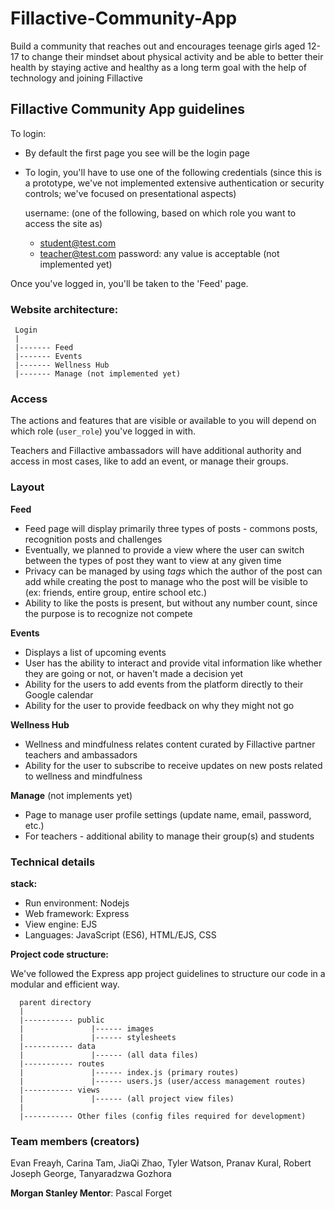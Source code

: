 # Fillactive-Community-App
Build a community that reaches out and encourages teenage girls aged 12-17 to change their mindset about physical activity and be able to better their health by staying active and healthy as a long term goal with the help of technology and joining Fillactive

## Fillactive Community App guidelines

To login:
  - By default the first page you see will be the login page
  - To login, you'll have to use one of the following credentials
    (since this is a prototype, we've not implemented extensive authentication or security controls; we've focused on presentational aspects)
    
    username: (one of the following, based on which role you want to access the site as)
      - student@test.com
      - teacher@test.com
    password: any value is acceptable (not implemented yet)
 
 Once you've logged in, you'll be taken to the 'Feed' page.
 
 ### Website architecture:
 
     Login
     |
     |------- Feed
     |------- Events
     |------- Wellness Hub
     |------- Manage (not implemented yet)

### Access

The actions and features that are visible or available to you will depend on which role (`user_role`) you've logged in with.

Teachers and Fillactive ambassadors will have additional authority and access in most cases, like to add an event, or manage their groups.

### Layout

**Feed**
- Feed page will display primarily three types of posts - commons posts, recognition posts and challenges
- Eventually, we planned to provide a view where the user can switch between the types of post they want to view at any given time
- Privacy can be managed by using *tags* which the author of the post can add while creating the post to manage who the post will be visible to (ex: friends, entire group, entire school etc.)
- Ability to like the posts is present, but without any number count, since the purpose is to recognize not compete

**Events**
- Displays a list of upcoming events
- User has the ability to interact and provide vital information like whether they are going or not, or haven't made a decision yet
- Ability for the users to add events from the platform directly to their Google calendar
- Ability for the user to provide feedback on why they might not go

**Wellness Hub**
- Wellness and mindfulness relates content curated by Fillactive partner teachers and ambassadors
- Ability for the user to subscribe to receive updates on new posts related to wellness and mindfulness

**Manage** (not implements yet)
- Page to manage user profile settings (update name, email, password, etc.)
- For teachers - additional ability to manage their group(s) and students

### Technical details

**stack:**
  - Run environment:  Nodejs
  - Web framework:    Express
  - View engine:      EJS
  - Languages:        JavaScript (ES6), HTML/EJS, CSS
  
 **Project code structure:**
 
 We've followed the Express app project guidelines to structure our code in a modular and efficient way.
 
      parent directory
      |
      |----------- public
      |               |------ images
      |               |------ stylesheets
      |----------- data
      |               |------ (all data files)
      |----------- routes
      |               |------ index.js (primary routes)
      |               |------ users.js (user/access management routes)
      |----------- views
      |               |------ (all project view files)
      |
      |----------- Other files (config files required for development)
 
 ### Team members (creators)
 Evan Freayh, Carina Tam, JiaQi Zhao, Tyler Watson, Pranav Kural, Robert Joseph George, Tanyaradzwa Gozhora

**Morgan Stanley Mentor**: Pascal Forget
